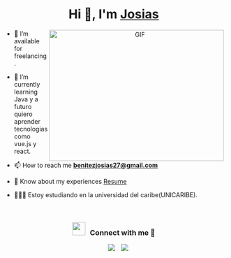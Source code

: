 <h1 align="center">Hi 👋, I'm <a href="https://100rabhcsmc.github.io/Me.io/" target="blank">
Josias</a></h1>
<a target="_blank" align="center">
  <img align="right" top="500" height="300" width="400" alt="GIF" src="https://media.giphy.com/media/SWoSkN6DxTszqIKEqv/giphy.gif">
</a>

- 🤝 I’m available for freelancing.

- 🌱 I’m currently learning Java y a futuro quiero aprender tecnologias como vue.js y react.

- 📫 How to reach me **benitezjosias27@gmail.com**

- 📄 Know about my experiences <a href="https://github.com/100rabhcsmc/Me.io/blob/master/01SaurabhChavanReactNativeResume.pdf" target="blank">Resume</a>

- 👨🏻‍🎓 Estoy estudiando en la universidad del caribe(UNICARIBE). 
<br/>
<h3 align="center" > <img src="https://media.giphy.com/media/iY8CRBdQXODJSCERIr/giphy.gif" width="30" height="30" style="margin-right: 10px;">Connect with me 🤝 </h3>

<p align="center">

 <div align="center"  class="icons-social" style="margin-left: 10px;">
        <a style="margin-left: 10px;"  target="_blank" href="https://www.linkedin.com/in/josias-benitez-a23931274">
			<img src="https://img.icons8.com/doodle/40/000000/linkedin--v2.png"></a>
        <a style="margin-left: 10px;" target="_blank" href="https://github.com/JosiasBenitezSoto">
		<img src="https://img.icons8.com/doodle/40/000000/github--v1.png"></a>


